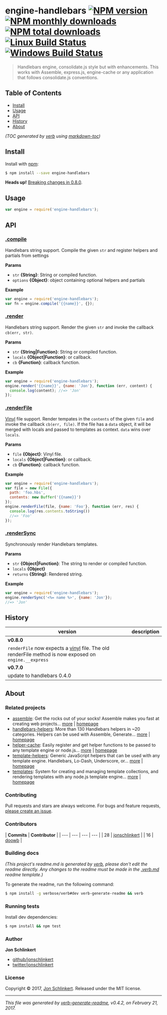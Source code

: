 # engine-handlebars [![NPM version](https://img.shields.io/npm/v/engine-handlebars.svg?style=flat)](https://www.npmjs.com/package/engine-handlebars) [![NPM monthly downloads](https://img.shields.io/npm/dm/engine-handlebars.svg?style=flat)](https://npmjs.org/package/engine-handlebars)  [![NPM total downloads](https://img.shields.io/npm/dt/engine-handlebars.svg?style=flat)](https://npmjs.org/package/engine-handlebars) [![Linux Build Status](https://img.shields.io/travis/jonschlinkert/engine-handlebars.svg?style=flat&label=Travis)](https://travis-ci.org/jonschlinkert/engine-handlebars) [![Windows Build Status](https://img.shields.io/appveyor/ci/jonschlinkert/engine-handlebars.svg?style=flat&label=AppVeyor)](https://ci.appveyor.com/project/jonschlinkert/engine-handlebars)

> Handlebars engine, consolidate.js style but with enhancements. This works with Assemble, express.js, engine-cache or any application that follows consolidate.js conventions.

## Table of Contents

- [Install](#install)
- [Usage](#usage)
- [API](#api)
- [History](#history)
- [About](#about)

_(TOC generated by [verb](https://github.com/verbose/verb) using [markdown-toc](https://github.com/jonschlinkert/markdown-toc))_

## Install

Install with [npm](https://www.npmjs.com/):

```sh
$ npm install --save engine-handlebars
```

**Heads up!** [Breaking changes in 0.8.0](#history).

## Usage

```js
var engine = require('engine-handlebars');
```

## API

### [.compile](index.js#L51)

Handlebars string support. Compile the given `str` and register helpers and partials from settings

**Params**

* `str` **{String}**: String or compiled function.
* `options` **{Object}**: object containing optional helpers and partials

**Example**

```js
var engine = require('engine-handlebars');
var fn = engine.compile('{{name}}', {});
```

### [.render](index.js#L83)

Handlebars string support. Render the given `str` and invoke the callback `cb(err, str)`.

**Params**

* `str` **{String|Function}**: String or compiled function.
* `locals` **{Object|Function}**: or callback.
* `cb` **{Function}**: callback function.

**Example**

```js
var engine = require('engine-handlebars');
engine.render('{{name}}', {name: 'Jon'}, function (err, content) {
  console.log(content); //=> 'Jon'
});
```

### [.renderFile](index.js#L124)

[Vinyl](https://github.com/gulpjs/vinyl) file support. Render tempates in the `contents` of the given `file` and invoke the callback `cb(err, file)`. If the file has a `data` object, it will be merged with locals and passed to templates as context. `data` wins over `locals`.

**Params**

* `file` **{Object}**: Vinyl file.
* `locals` **{Object|Function}**: or callback.
* `cb` **{Function}**: callback function.

**Example**

```js
var engine = require('engine-handlebars');
var file = new File({
  path: 'foo.hbs',
  contents: new Buffer('{{name}}')
});
engine.renderFile(file, {name: 'Foo'}, function (err, res) {
  console.log(res.contents.toString())
  //=> 'Foo'
});
```

### [.renderSync](index.js#L161)

Synchronously render Handlebars templates.

**Params**

* `str` **{Object|Function}**: The string to render or compiled function.
* `locals` **{Object}**
* `returns` **{String}**: Rendered string.

**Example**

```js
var engine = require('engine-handlebars');
engine.renderSync('<%= name %>', {name: 'Jon'});
//=> 'Jon'
```

## History

| **version** | **description** | 
| --- | --- |
| **v0.8.0**
 | `renderFile` now expects a [vinyl](https://github.com/gulpjs/vinyl) file. The old renderFile method is now exposed on `engine.__express` |
| **v0.7.0**
 | update to handlebars  0.4.0 |

## About

### Related projects

* [assemble](https://www.npmjs.com/package/assemble): Get the rocks out of your socks! Assemble makes you fast at creating web projects… [more](https://github.com/assemble/assemble) | [homepage](https://github.com/assemble/assemble "Get the rocks out of your socks! Assemble makes you fast at creating web projects. Assemble is used by thousands of projects for rapid prototyping, creating themes, scaffolds, boilerplates, e-books, UI components, API documentation, blogs, building websit")
* [handlebars-helpers](https://www.npmjs.com/package/handlebars-helpers): More than 130 Handlebars helpers in ~20 categories. Helpers can be used with Assemble, Generate… [more](https://github.com/assemble/handlebars-helpers) | [homepage](https://github.com/assemble/handlebars-helpers "More than 130 Handlebars helpers in ~20 categories. Helpers can be used with Assemble, Generate, Verb, Ghost, gulp-handlebars, grunt-handlebars, consolidate, or any node.js/Handlebars project.")
* [helper-cache](https://www.npmjs.com/package/helper-cache): Easily register and get helper functions to be passed to any template engine or node.js… [more](https://github.com/jonschlinkert/helper-cache) | [homepage](https://github.com/jonschlinkert/helper-cache "Easily register and get helper functions to be passed to any template engine or node.js application. Methods for both sync and async helpers.")
* [template-helpers](https://www.npmjs.com/package/template-helpers): Generic JavaScript helpers that can be used with any template engine. Handlebars, Lo-Dash, Underscore, or… [more](https://github.com/jonschlinkert/template-helpers) | [homepage](https://github.com/jonschlinkert/template-helpers "Generic JavaScript helpers that can be used with any template engine. Handlebars, Lo-Dash, Underscore, or any engine that supports helper functions.")
* [templates](https://www.npmjs.com/package/templates): System for creating and managing template collections, and rendering templates with any node.js template engine… [more](https://github.com/jonschlinkert/templates) | [homepage](https://github.com/jonschlinkert/templates "System for creating and managing template collections, and rendering templates with any node.js template engine. Can be used as the basis for creating a static site generator or blog framework.")

### Contributing

Pull requests and stars are always welcome. For bugs and feature requests, [please create an issue](../../issues/new).

### Contributors

| **Commits** | **Contributor** | 
| --- | --- | --- | --- |
| 28 | [jonschlinkert](https://github.com/jonschlinkert) |
| 16 | [doowb](https://github.com/doowb) |

### Building docs

_(This project's readme.md is generated by [verb](https://github.com/verbose/verb-generate-readme), please don't edit the readme directly. Any changes to the readme must be made in the [.verb.md](.verb.md) readme template.)_

To generate the readme, run the following command:

```sh
$ npm install -g verbose/verb#dev verb-generate-readme && verb
```

### Running tests

Install dev dependencies:

```sh
$ npm install && npm test
```

### Author

**Jon Schlinkert**

* [github/jonschlinkert](https://github.com/jonschlinkert)
* [twitter/jonschlinkert](https://twitter.com/jonschlinkert)

### License

Copyright © 2017, [Jon Schlinkert](https://github.com/jonschlinkert).
Released under the MIT license.

***

_This file was generated by [verb-generate-readme](https://github.com/verbose/verb-generate-readme), v0.4.2, on February 21, 2017._